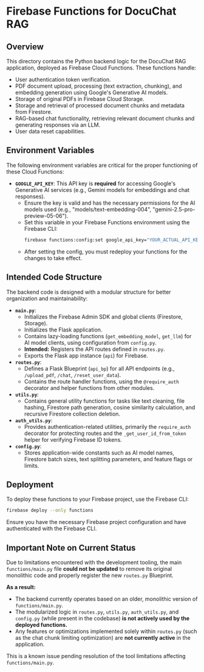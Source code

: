 # Firebase Functions for DocuChat RAG

## Overview

This directory contains the Python backend logic for the DocuChat RAG application, deployed as Firebase Cloud Functions. These functions handle:

*   User authentication token verification.
*   PDF document upload, processing (text extraction, chunking), and embedding generation using Google's Generative AI models.
*   Storage of original PDFs in Firebase Cloud Storage.
*   Storage and retrieval of processed document chunks and metadata from Firestore.
*   RAG-based chat functionality, retrieving relevant document chunks and generating responses via an LLM.
*   User data reset capabilities.

## Environment Variables

The following environment variables are critical for the proper functioning of these Cloud Functions:

*   **`GOOGLE_API_KEY`**: This API key is **required** for accessing Google's Generative AI services (e.g., Gemini models for embeddings and chat responses).
    *   Ensure the key is valid and has the necessary permissions for the AI models used (e.g., "models/text-embedding-004", "gemini-2.5-pro-preview-05-06").
    *   Set this variable in your Firebase Functions environment using the Firebase CLI:
        ```bash
        firebase functions:config:set google_api_key="YOUR_ACTUAL_API_KEY"
        ```
    *   After setting the config, you must redeploy your functions for the changes to take effect.

## Intended Code Structure

The backend code is designed with a modular structure for better organization and maintainability:

*   **`main.py`**:
    *   Initializes the Firebase Admin SDK and global clients (Firestore, Storage).
    *   Initializes the Flask application.
    *   Contains lazy-loading functions (`get_embedding_model`, `get_llm`) for AI model clients, using configuration from `config.py`.
    *   **Intended:** Registers the API routes defined in `routes.py`.
    *   Exports the Flask app instance (`api`) for Firebase.
*   **`routes.py`**:
    *   Defines a Flask Blueprint (`api_bp`) for all API endpoints (e.g., `/upload_pdf`, `/chat`, `/reset_user_data`).
    *   Contains the route handler functions, using the `@require_auth` decorator and helper functions from other modules.
*   **`utils.py`**:
    *   Contains general utility functions for tasks like text cleaning, file hashing, Firestore path generation, cosine similarity calculation, and recursive Firestore collection deletion.
*   **`auth_utils.py`**:
    *   Provides authentication-related utilities, primarily the `require_auth` decorator for protecting routes and the `_get_user_id_from_token` helper for verifying Firebase ID tokens.
*   **`config.py`**:
    *   Stores application-wide constants such as AI model names, Firestore batch sizes, text splitting parameters, and feature flags or limits.

## Deployment

To deploy these functions to your Firebase project, use the Firebase CLI:

```bash
firebase deploy --only functions
```

Ensure you have the necessary Firebase project configuration and have authenticated with the Firebase CLI.

## **Important Note on Current Status**

Due to limitations encountered with the development tooling, the main `functions/main.py` file **could not be updated** to remove its original monolithic code and properly register the new `routes.py` Blueprint.

**As a result:**
*   The backend currently operates based on an older, monolithic version of `functions/main.py`.
*   The modularized logic in `routes.py`, `utils.py`, `auth_utils.py`, and `config.py` (while present in the codebase) **is not actively used by the deployed functions.**
*   Any features or optimizations implemented solely within `routes.py` (such as the chat chunk limiting optimization) are **not currently active** in the application.

This is a known issue pending resolution of the tool limitations affecting `functions/main.py`.
